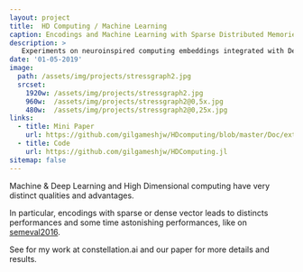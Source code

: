```yaml
---
layout: project
title:  HD Computing / Machine Learning
caption: Encodings and Machine Learning with Sparse Distributed Memories.
description: >
   Experiments on neuroinspired computing embeddings integrated with Deep and Machine Learning
date: '01-05-2019'
image: 
  path: /assets/img/projects/stressgraph2.jpg
  srcset: 
    1920w: /assets/img/projects/stressgraph2.jpg
    960w:  /assets/img/projects/stressgraph2@0,5x.jpg
    480w:  /assets/img/projects/stressgraph2@0,25x.jpg
links:
  - title: Mini Paper
    url: https://github.com/gilgameshjw/HDcomputing/blob/master/Doc/extendHDcomputing.pdf
  - title: Code
    url: https://github.com/gilgameshjw/HDComputing.jl
sitemap: false
---
```


Machine & Deep Learning and High Dimensional computing have very distinct qualities and advantages. 

In particular, encodings with sparse or dense vector leads to distincts performances and some time astonishing performances, like on [semeval2016](https://github.com/gilgameshjw/HDComputing.jl/blob/master/examples/demoSemevalNB.ipynb). 

See for my work at constellation.ai and our paper for more details and results.

